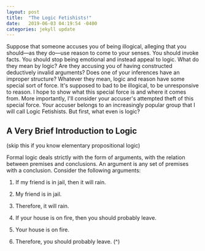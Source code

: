 ```yaml
---
layout: post
title:  "The Logic Fetishists!"
date:   2019-06-03 04:19:54 -0400
categories: jekyll update
---
```



Suppose that someone accuses you of being illogical, alleging that you should—as they do—use reason to come to your senses. You should invoke facts. You should stop being emotional and instead appeal to logic. What do they mean by logic? Are they accusing you of having constructed deductively invalid arguments? Does one of your inferences have an improper structure? Whatever they mean, logic and reason have some special sort of force. It's supposed to bad to be illogical, to be unresponsive to reason. I hope to show what this special force is and where it comes from. More importantly, I'll consider your accuser's attempted theft of this special force. Your accuser belongs to an increasingly popular group that I will call Logic Fetishists. But first, what even is logic?

## A Very Brief Introduction to Logic

(skip this if you know elementary propositional logic)

Formal logic deals strictly with the form of arguments, with the relation between premises and conclusions. An argument is any set of premises with a conclusion. Consider the following arguments:

1. If my friend is in jail, then it will rain.
2. My friend is in jail.
3. Therefore, it will rain.

1. If your house is on fire, then you should probably leave.
2. Your house is on fire.
3. Therefore, you should probably leave. (^)
